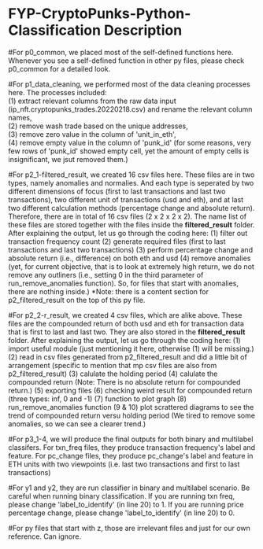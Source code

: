 # FYP-CryptoPunks-Python-Classification Description

#For p0_common, we placed most of the self-defined functions here. Whenever you see a self-defined function in other py files, please check p0_common for a detailed look.

#For p1_data_cleaning, we performed most of the data cleaning processes here. The processes included:<br />
(1) extract relevant columns from the raw data input (ip_nft.cryptopunks_trades.20220218.csv) and rename the relevant column names,<br />
(2) remove wash trade based on the unique addresses,<br />
(3) remove zero value in the column of 'unit_in_eth',<br />
(4) remove empty value in the column of 'punk_id' (for some reasons, very few rows of 'punk_id' showed empty cell, yet the amount of empty cells is insignificant, we jsut removed them.)

#For p2_1-filtered_result, we created 16 csv files here. These files are in two types, namely anomalies and normalies. And each type is seperated by two different dimensions of focus (first to last transactions and last two transactions), two different unit of transactions (usd and eth), and at last two different calculation methods (percentage change and absolute return). Therefore, there are in total of 16 csv files (2 x 2 x 2 x 2). The name list of these files are stored together with the files inside the __filtered_result__ folder.
After explaining the output, let us go through the coding here:
(1) filter out transaction frequency count
(2) generate required files (first to last transactions and last two transactions)
(3) perform percentage change and absolute return (i.e., difference) on both eth and usd
(4) remove anomalies (yet, for current objective, that is to look at extremely high return, we do not remove any outliners (i.e., setting 0 in the third parameter of run_remove_anomalies function). So, for files that start with anomalies, there are nothing inside.)
*Note: there is a content section for p2_filtered_result on the top of this py file.

#For p2_2-r_result, we created 4 csv files, which are alike above. These files are the compounded return of both usd and eth for transaction data that is first to last and last two. They are also stored in the __filtered_result__ folder.
After explaining the output, let us go through the coding here:
(1) import useful module (just mentioning it here, otherwise (1) will be missing.)
(2) read in csv files generated from p2_filtered_result and did a little bit of arrangement (specific to mention that mp csv files are also from p2_filtered_result)
(3) calulate the holding period
(4) calulate the compounded return (Note: There is no absolute return for compounded return.)
(5) exporting files
(6) checking weird result for compounded return (three types: inf, 0 and -1)
(7) function to plot graph
(8) run_remove_anomalies function
(9 & 10) plot scrattered diagrams to see the trend of compounded return versu holding period (We tired to remove some anomalies, so we can see a clearer trend.)

#For p3_1-4, we will produce the final outputs for both binary and multilabel classifers. 
For txn_freq files, they produce transaction frequency's label and feature. 
For pc_change files, they produce pc_change's label and feature in ETH units with two viewpoints (i.e. last two transactions and first to last transactions)

#For y1 and y2, they are run classifier in binary and multilabel scenario.
Be careful when running binary classification. 
If you are running txn freq, please change 'label_to_identify' (in line 20) to 1. 
If you are running price percentage change, please change 'label_to_identify' (in line 20) to 0. 

#For py files that start with z, those are irrelevant files and just for our own reference. Can ignore.

